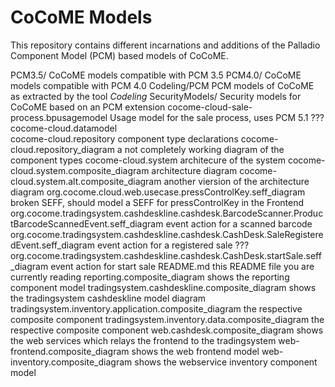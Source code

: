 # CoCoME Models

This repository contains different incarnations and additions of the
Palladio Component Model (PCM) based models of CoCoME.

PCM3.5/		CoCoME models compatible with PCM 3.5
PCM4.0/		CoCoME models compatible with PCM 4.0
Codeling/PCM	PCM models of CoCoME as extracted by the tool *Codeling*
SecurityModels/	Security models for CoCoME based on an PCM extension
cocome-cloud-sale-process.bpusagemodel
		Usage model for the sale process, uses PCM 5.1 ???
cocome-cloud.datamodel		
cocome-cloud.repository
		component type declarations
cocome-cloud.repository_diagram
		a not completely working diagram of the component types
cocome-cloud.system
		architecure of the system
cocome-cloud.system.composite_diagram
		architecture diagram
cocome-cloud.system.alt.composite_diagram
		another viersion of the architecture diagram
org.cocome.cloud.web.usecase.pressControlKey.seff_diagram
		broken SEFF, should model a SEFF for pressControlKey in the Frontend
org.cocome.tradingsystem.cashdeskline.cashdesk.BarcodeScanner.ProductBarcodeScannedEvent.seff_diagram
		event action for a scanned barcode
org.cocome.tradingsystem.cashdeskline.cashdesk.CashDesk.SaleRegisteredEvent.seff_diagram
		event action for a registered sale ???
org.cocome.tradingsystem.cashdeskline.cashdesk.CashDesk.startSale.seff_diagram
		event action for start sale
README.md
		this README file you are currently reading
reporting.composite_diagram
		shows the reporting component model
tradingsystem.cashdeskline.composite_diagram
		shows the tradingsystem cashdeskline model diagram
tradingsystem.inventory.application.composite_diagram
		the respective composite component
tradingsystem.inventory.data.composite_diagram
		the respective composite component
web.cashdesk.composite_diagram
		shows the web services which relays the frontend to the 
		tradingsystem
web-frontend.composite_diagram
		shows the web frontend model 
web-inventory.composite_diagram
		shows the webservice inventory component model

